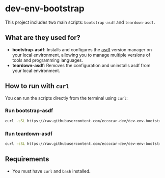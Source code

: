 # dev-env-bootstrap

This project includes two main scripts: `bootstrap-asdf` and `teardown-asdf`.

## What are they used for?

- **bootstrap-asdf**: Installs and configures the [asdf](https://asdf-vm.com/) version manager on your local environment, allowing you to manage multiple versions of tools and programming languages.
- **teardown-asdf**: Removes the configuration and uninstalls asdf from your local environment.

## How to run with `curl`

You can run the scripts directly from the terminal using `curl`:

### Run bootstrap-asdf

```sh
curl -sSL https://raw.githubusercontent.com/eccocar-dev/dev-env-bootstrap/main/bootstrap-asdf | bash
```

### Run teardown-asdf

```sh
curl -sSL https://raw.githubusercontent.com/eccocar-dev/dev-env-bootstrap/main/teardown-asdf | bash
```

## Requirements

- You must have `curl` and `bash` installed.
